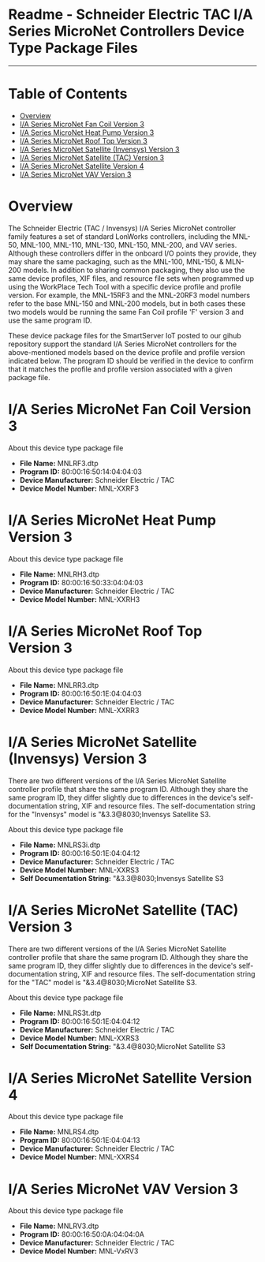 Readme - Schneider Electric TAC I/A Series MicroNet Controllers Device Type Package Files
===
---

# Table of Contents

-   [Overview](#Overview)
-   [I/A Series MicroNet Fan Coil Version 3](#FanCoil3)
-   [I/A Series MicroNet Heat Pump Version 3](#HeatPump3)
-   [I/A Series MicroNet Roof Top Version 3](#RoofTop3)
-   [I/A Series MicroNet Satellite (Invensys) Version 3](#SatelliteInv3)
-   [I/A Series MicroNet Satellite (TAC) Version 3](#SatelliteTac3)
-   [I/A Series MicroNet Satellite Version 4](#SatelliteTac4)
-   [I/A Series MicroNet VAV Version 3](#VAV3)

<a name="Overview"></a>
# Overview

The Schneider Electric (TAC / Invensys) I/A Series MicroNet controller family features a set of standard LonWorks controllers, including the MNL-50, MNL-100, MNL-110, MNL-130, MNL-150, MNL-200, and VAV series.  Although these controllers differ in the onboard I/O points they provide, they may share the same packaging, such as the MNL-100, MNL-150, & MLN-200 models.  In addition to sharing common packaging, they also use the same device profiles, XIF files, and resource file sets when programmed up using the WorkPlace Tech Tool with a specific device profile and profile version.  For example, the MNL-15RF3 and the MNL-20RF3 model numbers refer to the base MNL-150 and MNL-200 models, but in both cases these two models would be running the same Fan Coil profile 'F' version 3 and use the same program ID.

These device package files for the SmartServer IoT posted to our gihub repository support the standard I/A Series MicroNet controllers for the above-mentioned models based on the device profile and profile version indicated below.  The program ID should be verified in the device to confirm that it matches the profile and profile version associated with a given package file.

<a name="FanCoil3"></a>
# I/A Series MicroNet Fan Coil Version 3

About this device type package file

-   **File Name:** MNLRF3.dtp
-   **Program ID:** 80:00:16:50:14:04:04:03
-   **Device Manufacturer:** Schneider Electric / TAC
-   **Device Model Number:** MNL-XXRF3

<a name="HeatPump3"></a>
# I/A Series MicroNet Heat Pump Version 3

About this device type package file

-   **File Name:** MNLRH3.dtp
-   **Program ID:** 80:00:16:50:33:04:04:03
-   **Device Manufacturer:** Schneider Electric / TAC
-   **Device Model Number:** MNL-XXRH3

<a name="RoofTop3"></a>
# I/A Series MicroNet Roof Top Version 3

About this device type package file

-   **File Name:** MNLRR3.dtp
-   **Program ID:** 80:00:16:50:1E:04:04:03
-   **Device Manufacturer:** Schneider Electric / TAC
-   **Device Model Number:** MNL-XXRR3

<a name="SatelliteInv3"></a>
# I/A Series MicroNet Satellite (Invensys) Version 3

There are two different versions of the I/A Series MicroNet Satellite controller profile that share the same program ID.  Although they share the same program ID, they differ slightly due to differences in the device's self-documentation string, XIF and resource files.  The self-documentation string for the "Invensys" model is "&3.3@8030;Invensys Satellite S3.

About this device type package file

-   **File Name:** MNLRS3i.dtp
-   **Program ID:** 80:00:16:50:1E:04:04:12
-   **Device Manufacturer:** Schneider Electric / TAC
-   **Device Model Number:** MNL-XXRS3
-   **Self Documentation String:** "&3.3@8030;Invensys Satellite S3

<a name="SatelliteTac3"></a>
# I/A Series MicroNet Satellite (TAC) Version 3

There are two different versions of the I/A Series MicroNet Satellite controller profile that share the same program ID.  Although they share the same program ID, they differ slightly due to differences in the device's self-documentation string, XIF and resource files.  The self-documentation string for the "TAC" model is "&3.4@8030;MicroNet Satellite S3.

About this device type package file

-   **File Name:** MNLRS3t.dtp
-   **Program ID:** 80:00:16:50:1E:04:04:12
-   **Device Manufacturer:** Schneider Electric / TAC
-   **Device Model Number:** MNL-XXRS3
-   **Self Documentation String:** "&3.4@8030;MicroNet Satellite S3

<a name="SatelliteTac4"></a>
# I/A Series MicroNet Satellite Version 4

About this device type package file

-   **File Name:** MNLRS4.dtp
-   **Program ID:** 80:00:16:50:1E:04:04:13
-   **Device Manufacturer:** Schneider Electric / TAC
-   **Device Model Number:** MNL-XXRS4

<a name="VAV3"></a>
# I/A Series MicroNet VAV Version 3

About this device type package file

-   **File Name:** MNLRV3.dtp
-   **Program ID:** 80:00:16:50:0A:04:04:0A
-   **Device Manufacturer:** Schneider Electric / TAC
-   **Device Model Number:** MNL-VxRV3
